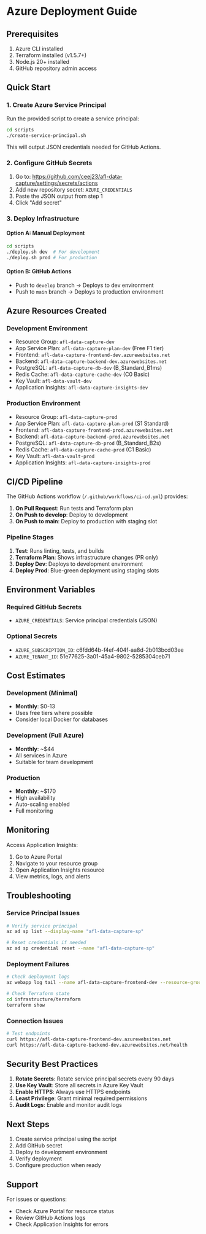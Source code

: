 # Azure Deployment Guide

## Prerequisites

1. Azure CLI installed
2. Terraform installed (v1.5.7+)
3. Node.js 20+ installed
4. GitHub repository admin access

## Quick Start

### 1. Create Azure Service Principal

Run the provided script to create a service principal:

```bash
cd scripts
./create-service-principal.sh
```

This will output JSON credentials needed for GitHub Actions.

### 2. Configure GitHub Secrets

1. Go to: https://github.com/ceej23/afl-data-capture/settings/secrets/actions
2. Add new repository secret: `AZURE_CREDENTIALS`
3. Paste the JSON output from step 1
4. Click "Add secret"

### 3. Deploy Infrastructure

#### Option A: Manual Deployment
```bash
cd scripts
./deploy.sh dev  # For development
./deploy.sh prod # For production
```

#### Option B: GitHub Actions
- Push to `develop` branch → Deploys to dev environment
- Push to `main` branch → Deploys to production environment

## Azure Resources Created

### Development Environment
- Resource Group: `afl-data-capture-dev`
- App Service Plan: `afl-data-capture-plan-dev` (Free F1 tier)
- Frontend: `afl-data-capture-frontend-dev.azurewebsites.net`
- Backend: `afl-data-capture-backend-dev.azurewebsites.net`
- PostgreSQL: `afl-data-capture-db-dev` (B_Standard_B1ms)
- Redis Cache: `afl-data-capture-cache-dev` (C0 Basic)
- Key Vault: `afl-data-vault-dev`
- Application Insights: `afl-data-capture-insights-dev`

### Production Environment
- Resource Group: `afl-data-capture-prod`
- App Service Plan: `afl-data-capture-plan-prod` (S1 Standard)
- Frontend: `afl-data-capture-frontend-prod.azurewebsites.net`
- Backend: `afl-data-capture-backend-prod.azurewebsites.net`
- PostgreSQL: `afl-data-capture-db-prod` (B_Standard_B2s)
- Redis Cache: `afl-data-capture-cache-prod` (C1 Basic)
- Key Vault: `afl-data-vault-prod`
- Application Insights: `afl-data-capture-insights-prod`

## CI/CD Pipeline

The GitHub Actions workflow (`/.github/workflows/ci-cd.yml`) provides:

1. **On Pull Request**: Run tests and Terraform plan
2. **On Push to develop**: Deploy to development
3. **On Push to main**: Deploy to production with staging slot

### Pipeline Stages

1. **Test**: Runs linting, tests, and builds
2. **Terraform Plan**: Shows infrastructure changes (PR only)
3. **Deploy Dev**: Deploys to development environment
4. **Deploy Prod**: Blue-green deployment using staging slots

## Environment Variables

### Required GitHub Secrets
- `AZURE_CREDENTIALS`: Service principal credentials (JSON)

### Optional Secrets
- `AZURE_SUBSCRIPTION_ID`: c6fdd64b-f4ef-404f-aa8d-2b013bcd03ee
- `AZURE_TENANT_ID`: 51e77625-3a01-45a4-9802-5285304ceb71

## Cost Estimates

### Development (Minimal)
- **Monthly**: $0-13
- Uses free tiers where possible
- Consider local Docker for databases

### Development (Full Azure)
- **Monthly**: ~$44
- All services in Azure
- Suitable for team development

### Production
- **Monthly**: ~$170
- High availability
- Auto-scaling enabled
- Full monitoring

## Monitoring

Access Application Insights:
1. Go to Azure Portal
2. Navigate to your resource group
3. Open Application Insights resource
4. View metrics, logs, and alerts

## Troubleshooting

### Service Principal Issues
```bash
# Verify service principal
az ad sp list --display-name "afl-data-capture-sp"

# Reset credentials if needed
az ad sp credential reset --name "afl-data-capture-sp"
```

### Deployment Failures
```bash
# Check deployment logs
az webapp log tail --name afl-data-capture-frontend-dev --resource-group afl-data-capture-dev

# Check Terraform state
cd infrastructure/terraform
terraform show
```

### Connection Issues
```bash
# Test endpoints
curl https://afl-data-capture-frontend-dev.azurewebsites.net
curl https://afl-data-capture-backend-dev.azurewebsites.net/health
```

## Security Best Practices

1. **Rotate Secrets**: Rotate service principal secrets every 90 days
2. **Use Key Vault**: Store all secrets in Azure Key Vault
3. **Enable HTTPS**: Always use HTTPS endpoints
4. **Least Privilege**: Grant minimal required permissions
5. **Audit Logs**: Enable and monitor audit logs

## Next Steps

1. Create service principal using the script
2. Add GitHub secret
3. Deploy to development environment
4. Verify deployment
5. Configure production when ready

## Support

For issues or questions:
- Check Azure Portal for resource status
- Review GitHub Actions logs
- Check Application Insights for errors